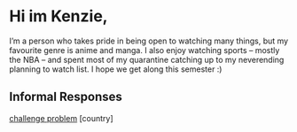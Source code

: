 

# Hi im Kenzie, 
I’m a person who takes pride in being open to watching many things, but my favourite genre is anime and manga. I also enjoy watching sports – mostly the NBA – and spent most of my quarantine catching up to my neverending planning to watch list. I hope we get along this semester :)


## Informal Responses

[challenge problem](https://etkenzie.github.io/data100repository/challenge1.html)
[country]

